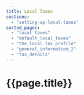 ```yaml
---
title: Local Taxes
sections:
  - "setting-up-local-taxes"
sorted_pages:
  - "local_taxes"
  - "default_local_taxes"
  - "the_local_tax_profile"
  - "general_information_2"
  - "tax_details"
---
```

# {{page.title}}
